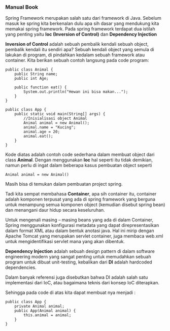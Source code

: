 ### Manual Book

Spring Framework merupakan salah satu dari framework di Java. 
Sebelum masuk ke spring kita berkenalan dulu apa sih dasar yang mendukung kita memakai spring framework.
Pada spring framework terdapat dua istilah yang penting yaitu **Ioc (Inversion of Control)** dan **Dependency Injection**

**Inversion of Control** adalah sebuah pembalik kendali sebuah object, pembalik kendali itu sendiri apa? Sebuah kendali object yang semula di lakukan di program, di pindahkan kedalam sebuah framework atau container.
Kita berikan sebuah contoh langsung pada code program:
```
public class Animal {
    public String name;
    public int Age;

    public function eat() {
        System.out.println("Hewan ini bisa makan...");   
    }
}
```
```
public class App {
    public static void main(String[] args) {
        //Inisialisasi object Animal
        Animal animal = new Animal();
        animal.name = "Kucing";
        animal.age = 20;
        animal.eat();
    }
}
```
Kode diatas adalah contoh code sederhana dalam membuat object dari class **Animal**.
Dengan menggunakan **Ioc** hal seperti itu tidak demikian, namun perlu di ingat dalam beberapa kasus pembuatan object seperti 
```
Animal animal = new Animal()
```
Masih bisa di temukan dalam pembuatan project spring.

Tadi kita sempat membahasa **Container**, apa sih container itu, container adalah komponen terpusat yang ada di spring framework yang berguna untuk menampung semua komponen object (kemudian disebut spring bean) dan menangani daur hidup secara keseluruhan.

Untuk mengenali masing – masing beans yang ada di dalam Container, Spring menggunakan konfigurasi metadata yang dapat direpresentasikan dalam format XML atau dalam bentuk anotasi java. Hal ini mirip dengan Apache Tomcat yang merupakan servlet container, juga membaca web.xml  untuk mengidentifikasi servlet mana yang akan dibentuk.

**Dependency Injection** adalah sebuah design pattern di dalam software engineering modern yang sangat penting untuk memudahkan sebuah program untuk dibuat unit-testing, kebalikan dari **DI** adalah hardcoded dependencies.

Dalam banyak referensi juga disebutkan bahwa DI adalah salah satu implementasi dari IoC, atau bagaimana teknis dari konsep IoC diterapkan.

Sehingga pada code di atas kita dapat membuat nya menjadi :
```
public class App {
    private Animal animal;
    public App(Animal animal) {
        this.animal = animal;
    }
}
```

